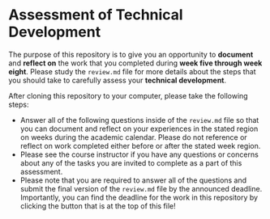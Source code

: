 # Assessment of Technical Development

The purpose of this repository is to give you an opportunity to **document** and
**reflect on** the work that you completed during **week five through week
eight**. Please study the `review.md` file for more details about the steps that
you should take to carefully assess your **technical development**.

After cloning this repository to your computer, please take the following steps:

- Answer all of the following questions inside of the `review.md` file so that
you can document and reflect on your experiences in the stated region on weeks
during the academic calendar. Please do not reference or reflect on work
completed either before or after the stated week region.
- Please see the course instructor if you have any questions or concerns about
any of the tasks you are invited to complete as a part of this assessment.
- Please note that you are required to answer all of the questions and submit
the final version of the `review.md` file by the announced deadline.
Importantly, you can find the deadline for the work in this repository by
clicking the button that is at the top of this file!
